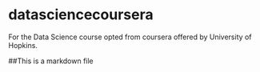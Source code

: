 # datasciencecoursera
For the Data Science course opted from coursera offered by University of Hopkins.

##This is a markdown file
